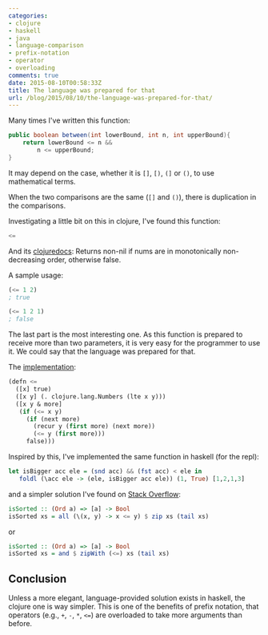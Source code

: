 ```yaml
---
categories:
- clojure
- haskell
- java
- language-comparison
- prefix-notation
- operator
- overloading
comments: true
date: 2015-08-10T00:58:33Z
title: The language was prepared for that
url: /blog/2015/08/10/the-language-was-prepared-for-that/
---
```


Many times I've written this function:

```java
public boolean between(int lowerBound, int n, int upperBound){
	return lowerBound <= n &&
		n <= upperBound;
}
```

It may depend on the case, whether it is ``[]``, ``[)``, ``(]`` or ``()``, to use mathematical terms.

When the two comparisons are the same (``[]`` and ``()``), there is duplication in the comparisons.

Investigating a little bit on this in clojure, I've found this function:

```lisp
<=
```

And its [clojuredocs][clojuredocs-less-equals]: Returns non-nil if nums are in monotonically non-decreasing order,
otherwise false.

A sample usage:

```lisp
(<= 1 2)
; true

(<= 1 2 1)
; false
```

The last part is the most interesting one. As this function is prepared to receive more than two parameters, it is very easy for the programmer to use it. We could say that the language was prepared for that.

The [implementation][clojure-less-equals-implementation]:

```lisp
(defn <=
  ([x] true)
  ([x y] (. clojure.lang.Numbers (lte x y)))
  ([x y & more]
   (if (<= x y)
     (if (next more)
       (recur y (first more) (next more))
       (<= y (first more)))
     false)))
```

Inspired by this, I've implemented the same function in haskell (for the repl):

```haskell
let isBigger acc ele = (snd acc) && (fst acc) < ele in
   foldl (\acc ele -> (ele, isBigger acc ele)) (1, True) [1,2,1,3] 
```

and a simpler solution I've found on [Stack Overflow][haskell-less-equals-implementation]:

```haskell
isSorted :: (Ord a) => [a] -> Bool
isSorted xs = all (\(x, y) -> x <= y) $ zip xs (tail xs)
```

or 

```haskell
isSorted :: (Ord a) => [a] -> Bool
isSorted xs = and $ zipWith (<=) xs (tail xs)
```

## Conclusion

Unless a more elegant, language-provided solution exists in haskell, the clojure one is way simpler. This is one of the benefits of prefix notation, that operators (e.g., ``+``, ``-``, ``*``, ``<=``) are overloaded to take more arguments than before.



[clojure-less-equals-implementation]: https://github.com/clojure/clojure/blob/clojure-1.7.0/src/clj/clojure/core.clj#L1020
[clojuredocs-less-equals]: https://clojuredocs.org/clojure.core/%3C=
[haskell-less-equals-implementation]: http://codereview.stackexchange.com/questions/46606/is-a-list-sorted/46608#46608

